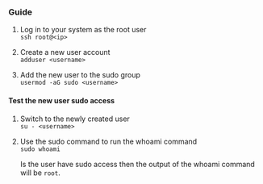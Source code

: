 ### Guide

1. Log in to your system as the root user   
    `ssh root@<ip>`

2. Create a new user account   
    `adduser <username>`

3. Add the new user to the sudo group   
    `usermod -aG sudo <username>`

#### Test the new user sudo access

1. Switch to the newly created user   
    `su - <username>`

2. Use the sudo command to run the whoami command   
    `sudo whoami`

    Is the user have sudo access then the output of the whoami command will be `root`.
